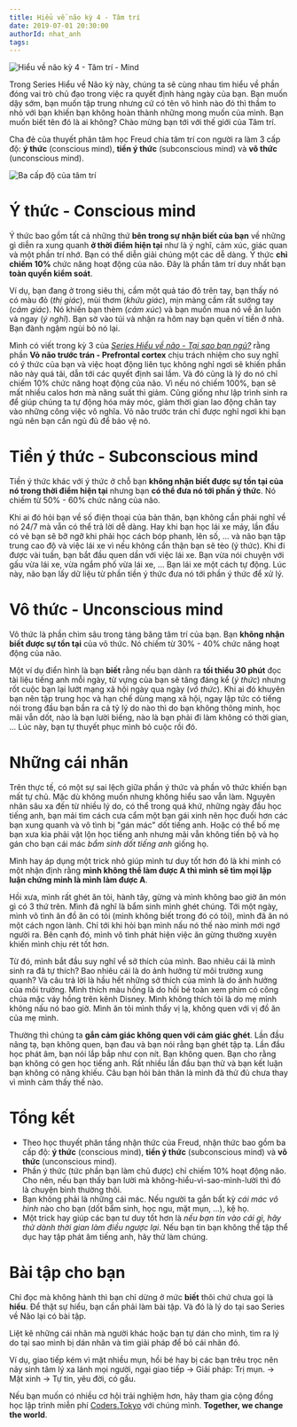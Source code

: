 ```yaml
---
title: Hiểu về não kỳ 4 - Tâm trí
date: 2019-07-01 20:30:00
authorId: nhat_anh
tags:
---
```


![Hiểu về não kỳ 4 - Tâm trí - Mind](https://res.cloudinary.com/djeghcumw/image/upload/v1561303083/blog/mind.png)

Trong Series Hiểu về Não kỳ này, chúng ta sẽ cùng nhau tìm hiểu về phần đóng vai trò chủ đạo trong việc ra quyết định hàng ngày của bạn. Bạn muốn dậy sớm, bạn muốn tập trung nhưng cứ có tên vô hình nào đó thì thầm to nhỏ với bạn khiến bạn không hoàn thành những mong muốn của mình. Bạn muốn biết tên đó là ai không? Chào mừng bạn tới với thế giới của Tâm trí.

<!-- more -->

Cha đẻ của thuyết phân tâm học Freud chia tâm trí con người ra làm 3 cấp độ: **ý thức** (conscious mind), **tiền ý thức** (subconscious mind) và **vô thức** (unconscious mind).

![Ba cấp độ của tâm trí](https://res.cloudinary.com/djeghcumw/image/upload/v1561302652/blog/3-layers-of-mind.png)

# Ý thức - Conscious mind

Ý thức bao gồm tất cả những thứ **bên trong sự nhận biết của bạn** về những gì diễn ra xung quanh **ở thời điểm hiện tại** như là ý nghĩ, cảm xúc, giác quan và một phần trí nhớ. Bạn có thể diễn giải chúng một các dễ dàng. Ý thức **chỉ chiếm 10%** chức năng hoạt động của não. Đây là phần tâm trí duy nhất bạn **toàn quyền kiểm soát**.

Ví dụ, bạn đang ở trong siêu thị, cầm một quả táo đỏ trên tay, bạn thấy nó có màu đỏ (_thị giác_), mùi thơm (_khứu giác_), mịn màng cầm rất sướng tay (_cảm giác_). Nó khiến bạn thèm (_cảm xúc_) và bạn muốn mua nó về ăn luôn và ngay (_ý nghĩ_). Bạn sờ vào túi và nhận ra hôm nay bạn quên ví tiền ở nhà. Bạn đành ngậm ngùi bỏ nó lại.

Mình có viết trong kỳ 3 của [_Series Hiểu về não - Tại sao bạn ngủ?_](https://coders.tokyo/2019/06/24/Hieu-ve-nao-ky-3-tai-sao-ban-ngu/) rằng phần **Vỏ não trước trán - Prefrontal cortex** chịu trách nhiệm cho suy nghĩ có ý thức của bạn và việc hoạt động liên tục không nghỉ ngơi sẽ khiến phần não này quá tải, dẫn tới các quyết định sai lầm. Và đó cũng là lý do nó chỉ chiếm 10% chức năng hoạt động của não. Vì nếu nó chiếm 100%, bạn sẽ mất nhiều calos hơn mà năng suất thì giảm. Cũng giống như lập trình sinh ra để giúp chúng ta tự động hóa máy móc, giảm thời gian lao động chân tay vào những công việc vô nghĩa. Vỏ não trước trán chỉ được nghỉ ngơi khi bạn ngủ nên bạn cần ngủ đủ để bảo vệ nó.

# Tiền ý thức - Subconscious mind

Tiền ý thức khác với ý thức ở chỗ bạn **không nhận biết được sự tồn tại của nó trong thời điểm hiện tại** nhưng bạn **có thể đưa nó tới phần ý thức**. Nó chiếm từ 50% - 60% chức năng của não.

Khi ai đó hỏi bạn về số điện thoại của bản thân, bạn không cần phải nghĩ về nó 24/7 mà vẫn có thể trả lời dễ dàng. Hay khi bạn học lái xe máy, lần đầu có vẻ bạn sẽ bỡ ngỡ khi phải học cách bóp phanh, lên số, ... và não bạn tập trung cao độ và việc lái xe vì nếu không cẩn thận bạn sẽ tèo (ý thức). Khi đi được vài tuần, bạn bắt đầu quen dần với việc lái xe. Bạn vừa nói chuyện với gấu vừa lái xe, vừa ngắm phố vừa lái xe, ... Bạn lái xe một cách tự động. Lúc này, não bạn lấy dữ liệu từ phần tiền ý thức đưa nó tới phần ý thức để xử lý.

# Vô thức - Unconscious mind

Vô thức là phần chìm sâu trong tảng băng tâm trí của bạn. Bạn **không nhận biết được sự tồn tại** của vô thức. Nó chiếm từ 30% - 40% chức năng hoạt động của não.

Một ví dụ điển hình là bạn **biết** rằng nếu bạn dành ra **tối thiểu 30 phút** đọc tài liệu tiếng anh mỗi ngày, từ vựng của bạn sẽ tăng đáng kể (_ý thức_) nhưng rốt cuộc bạn lại lướt mạng xã hội ngày qua ngày (_vô thức_). Khi ai đó khuyên bạn nên tập trung học và hạn chế dùng mạng xã hội, ngay lập tức có tiếng nói trong đầu bạn bắn ra cả tỷ lý do nào thì do bạn không thông minh, học mãi vẫn dốt, nào là bạn lười biếng, nào là bạn phải đi làm không có thời gian, ... Lúc này, bạn tự thuyết phục mình bỏ cuộc rồi đó.

# Những cái nhãn

Trên thực tế, có một sự sai lệch giữa phần ý thức và phần vô thức khiến bạn mất tự chủ. Mặc dù không muốn nhưng không hiểu sao vẫn làm. Nguyên nhân sâu xa đến từ nhiều lý do, có thể trong quá khứ, những ngày đầu học tiếng anh, bạn mải tìm cách cưa cẩm một bạn gái xinh nên học đuối hơn các bạn xung quanh và vô tình bị "gán mác" dốt tiếng anh. Hoặc có thể bố mẹ bạn xưa kia phải vật lộn học tiếng anh nhưng mãi vẫn không tiến bộ và họ gán cho bạn cái mác _bẩm sinh dốt tiếng anh_ giống họ.

Mình hay áp dụng một trick nhỏ giúp mình tư duy tốt hơn đó là khi mình có một nhận định rằng **mình không thể làm được A thì mình sẽ tìm mọi lập luận chứng minh là mình làm được A**.

Hồi xưa, mình rất ghét ăn tỏi, hành tây, gừng và mình không bao giờ ăn món gì có 3 thứ trên. Mình đã nghĩ là bẩm sinh mình ghét chúng. Tới một ngày, mình vô tình ăn đồ ăn có tỏi (mình không biết trong đó có tỏi), mình đã ăn nó một cách ngon lành. Chỉ tới khi hỏi bạn mình nấu nó thế nào mình mới ngớ người ra. Bên cạnh đó, mình vô tình phát hiện việc ăn gừng thường xuyên khiến mình chịu rét tốt hơn.

Từ đó, mình bắt đầu suy nghĩ về sở thích của mình. Bao nhiêu cái là mình sinh ra đã tự thích? Bao nhiêu cái là do ảnh hưởng từ môi trường xung quanh? Và câu trả lời là hầu hết những sở thích của mình là do ảnh hưởng của môi trường. Mình thích màu hồng là do hồi bé toàn xem phim có công chúa mặc váy hồng trên kênh Disney. Mình không thích tỏi là do mẹ mình không nấu nó bao giờ. Mình ăn tỏi mình thấy vị lạ, không quen với vị đồ ăn của mẹ mình.

Thường thì chúng ta **gắn cảm giác không quen với cảm giác ghét**. Lần đầu nâng tạ, bạn không quen, bạn đau và bạn nói rằng bạn ghét tập tạ. Lần đầu học phát âm, bạn nói lắp bắp như con nít. Bạn không quen. Bạn cho rằng bạn không có gen học tiếng anh. Rất nhiều lần đầu bạn thử và bạn kết luận bạn không có năng khiếu. Câu bạn hỏi bản thân là mình đã thử đủ chưa thay vì mình cảm thấy thế nào.

# Tổng kết

- Theo học thuyết phân tầng nhận thức của Freud, nhận thức bao gồm ba cấp độ: **ý thức** (conscious mind), **tiền ý thức** (subconscious mind) và **vô thức** (unconscious mind).
- Phần ý thức (tức phần bạn làm chủ được) chỉ chiếm 10% hoạt động não. Cho nên, nếu bạn thấy bạn lười mà không-hiểu-vì-sao-mình-lười thì đó là chuyện bình thường thôi.
- Bạn không phải là những cái mác. Nếu người ta gắn bất kỳ _cái mác vô hình_ nào cho bạn (dốt bẩm sinh, học ngu, mặt mụn, ...), kệ họ.
- Một trick hay giúp các bạn tư duy tốt hơn là _nếu bạn tin vào cái gì, hãy thử dành thời gian làm điều ngược lại_. Nếu bạn tin bạn không thể tập thể dục hay tập phát âm tiếng anh, hãy thử làm chúng.

# Bài tập cho bạn

Chỉ đọc mà không hành thì bạn chỉ dừng ở mức **biết** thôi chứ chưa gọi là **hiểu**. Để thật sự hiểu, bạn cần phải làm bài tập. Và đó là lý do tại sao Series về Não lại có bài tập.

Liệt kê những cái nhãn mà người khác hoặc bạn tự dán cho mình, tìm ra lý do tại sao mình bị dán nhãn và tìm giải pháp để bỏ cái nhãn đó.

Ví dụ, giao tiếp kém vì mặt nhiều mụn, hồi bé hay bị các bạn trêu trọc nên nảy sinh tâm lý xa lánh mọi người, ngại giao tiếp -> Giải pháp: Trị mụn. -> Mặt xinh -> Tự tin, yêu đời, có gấu.

Nếu bạn muốn có nhiều cơ hội trải nghiệm hơn, hãy tham gia cộng đồng học lập trình miễn phí [Coders.Tokyo](https://school.coders.tokyo/) với chúng mình. **Together, we change the world**.
